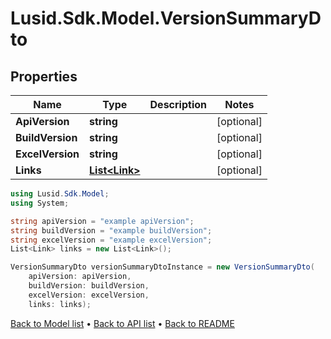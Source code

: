 # Lusid.Sdk.Model.VersionSummaryDto

## Properties

Name | Type | Description | Notes
------------ | ------------- | ------------- | -------------
**ApiVersion** | **string** |  | [optional] 
**BuildVersion** | **string** |  | [optional] 
**ExcelVersion** | **string** |  | [optional] 
**Links** | [**List&lt;Link&gt;**](Link.md) |  | [optional] 

```csharp
using Lusid.Sdk.Model;
using System;

string apiVersion = "example apiVersion";
string buildVersion = "example buildVersion";
string excelVersion = "example excelVersion";
List<Link> links = new List<Link>();

VersionSummaryDto versionSummaryDtoInstance = new VersionSummaryDto(
    apiVersion: apiVersion,
    buildVersion: buildVersion,
    excelVersion: excelVersion,
    links: links);
```

[Back to Model list](../README.md#documentation-for-models) &#8226; [Back to API list](../README.md#documentation-for-api-endpoints) &#8226; [Back to README](../README.md)
